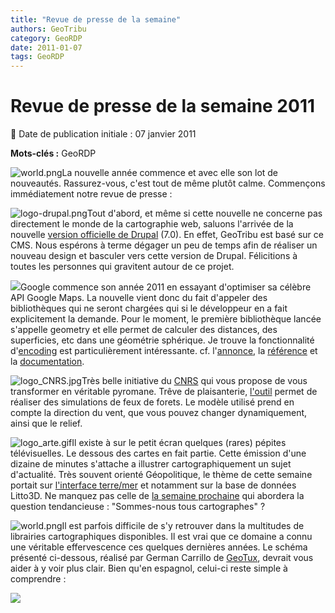 ```yaml
---
title: "Revue de presse de la semaine"
authors: GeoTribu
category: GeoRDP
date: 2011-01-07
tags: GeoRDP
---
```


# Revue de presse de la semaine 2011


:calendar: Date de publication initiale : 07 janvier 2011

**Mots-clés :** GeoRDP


![world.png](https://cdn.geotribu.fr/img/internal/icons-rdp-news/world.png)La nouvelle année commence et avec elle son lot de nouveautés. Rassurez-vous, c'est tout de même plutôt calme. Commençons immédiatement notre revue de presse :



![logo-drupal.png](http://geotribu.net/sites/default/files/Tuto/img/divers/logo-drupal.png)Tout d'abord, et même si cette nouvelle ne concerne pas directement le monde de la cartographie web, saluons l'arrivée de la nouvelle [version officielle de Drupal](http://drupal.org/drupal-7.0) (7.0). En effet, GeoTribu est basé sur ce CMS. Nous espérons à terme dégager un peu de temps afin de réaliser un nouveau design et basculer vers cette version de Drupal. Félicitions à toutes les personnes qui gravitent autour de ce projet.



![](http://geotribu.net/sites/default/files/Tuto/img/Blog/google_maps_logo.png)Google commence son année 2011 en essayant d'optimiser sa célèbre API Google Maps. La nouvelle vient donc du fait d'appeler des bibliothèques qui ne seront chargées qui si le développeur en a fait explicitement la demande. Pour le moment, le première bibliothèque lancée s'appelle geometry et elle permet de calculer des distances, des superficies, etc dans une géométrie sphérique. Je trouve la fonctionnalité d'[encoding](http://code.google.com/intl/fr-FR/apis/maps/documentation/javascript/examples/geometry-encodings.html) est particulièrement intéressante. cf. l'[annonce](http://code.google.com/intl/fr-FR/apis/maps/documentation/javascript/geometry.html), la [référence](http://code.google.com/intl/fr-FR/apis/maps/documentation/javascript/reference.html#encoding) et la [documentation](http://code.google.com/intl/fr-FR/apis/maps/documentation/javascript/geometry.html).



![logo_CNRS.jpg](http://geotribu.net/sites/default/files/Tuto/img/divers/logo_CNRS.jpg)Très belle initiative du [CNRS](http://www.cnrs.fr/) qui vous propose de vous transformer en véritable pyromane. Trêve de plaisanterie, [l'outil](http://forefire.univ-corse.fr/websim/) permet de réaliser des simulations de feux de forets. Le modèle utilisé prend en compte la direction du vent, que vous pouvez changer dynamiquement, ainsi que le relief.



![logo_arte.gif](http://geotribu.net/sites/default/files/Tuto/img/divers/logo_arte.gif)Il existe à sur le petit écran quelques (rares) pépites télévisuelles. Le dessous des cartes en fait partie. Cette émission d'une dizaine de minutes s'attache a illustrer cartographiquement un sujet d'actualité. Très souvent orienté Géopolitique, le thème de cette semaine portait sur [l'interface terre/mer](http://www.arte.tv/fr/Comprendre-le-monde/le-dessous-des-cartes/392,CmC=396,view=maps.html) et notamment sur la base de données Litto3D. Ne manquez pas celle de [la semaine prochaine](http://www.arte.tv/fr/392.html) qui abordera la question tendancieuse : "Sommes-nous tous cartographes" ?







![world.png](https://cdn.geotribu.fr/img/internal/icons-rdp-news/world.png)Il est parfois difficile de s'y retrouver dans la multitudes de librairies cartographiques disponibles. Il est vrai que ce domaine a connu une véritable effervescence ces quelques dernières années. Le schéma présenté ci-dessous, réalisé par German Carrillo de [GeoTux](http://geotux.tuxfamily.org/index.php?option=com_myblog&show=comparaci%F3n-de-clientes-web-para-sig-v.5.html&Itemid=59), devrait vous aider à y voir plus clair. Bien qu'en espagnol, celui-ci reste simple à comprendre :



![](http://downloads.tuxfamily.org/tuxgis/geoblogs/comparacion_clientes_v5/imagenes_otras/dependencia_clientes_20101220.png)

